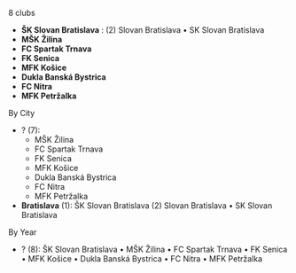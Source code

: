 8 clubs

- **ŠK Slovan Bratislava** : (2) Slovan Bratislava • SK Slovan Bratislava
- **MŠK Žilina**
- **FC Spartak Trnava**
- **FK Senica**
- **MFK Košice**
- **Dukla Banská Bystrica**
- **FC Nitra**
- **MFK Petržalka**




By City

- ? (7): 
  - MŠK Žilina 
  - FC Spartak Trnava 
  - FK Senica 
  - MFK Košice 
  - Dukla Banská Bystrica 
  - FC Nitra 
  - MFK Petržalka 
- **Bratislava** (1): ŠK Slovan Bratislava  (2) Slovan Bratislava • SK Slovan Bratislava




By Year

- ? (8):   ŠK Slovan Bratislava • MŠK Žilina • FC Spartak Trnava • FK Senica • MFK Košice • Dukla Banská Bystrica • FC Nitra • MFK Petržalka


